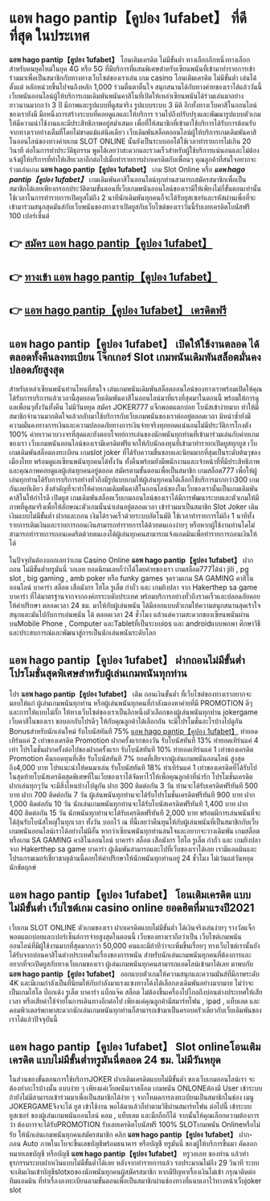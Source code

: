# แอพ hago pantip【คูปอง 1ufabet】  ที่ดีที่สุด ในประเทศ

**แอพ hago pantip【คูปอง 1ufabet】** โอนเติมเครดิต ไม่มีขั้นต่ำ  ทางเลือกอีกหนึ่งทางเลือกสำหรับคนยุคใหม่ในยุค 4G หรือ 5G ที่มีบริการที่แสนพิเศษสำหรับเซียนพนันที่เข้ามาทำรายการเข้าร่วมมาเพื่อเป็นสมาชิกกับทางทางเว็บไซต์ของเราเล่น เกม casino  โอนเติมเครดิต ไม่มีขั้นต่ำ เล่นได้ตั้งแต่ หลักหน่วยขึ้นไปจนถึงหลัก 1,000 ร่วมตื่นตาตื่นใจ สนุกสนานได้กับทางค่ายของเราได้แล้ววันนี้เว็บพนันออนไลน์ผู้ให้บริการเกมเดิมพันพนันคาสิโนที่เปิดให้เหล่าเซียนพนันได้ร่วมเล่นมาอย่างยาวนานมากกว่า 3 ปี มีภาพและรูปแบบที่ดูสมจริง รูปแบบระบบ 3 มิติ
อีกทั้งทางเว็บคาสิโนออนไลน์ของเรายังมี มือหนึ่งการสร้างระบบที่คอยดูแลและให้บริการ  รวมไปถึงปรับปรุงและพัฒนารูปแบบตัวเกมให้มีความน่าใช้งานและมีประสิทธิภาพอยู่สม่ำเสมอ เพื่อที่ให้สมาชิกที่เข้ามาใช้บริการได้รับการต้อนรับจากทางเราอย่างเต็มที่โดยไม่ขาดแม้แต่นิดเดียว เว็บเดิมพันสล็อตออนไลน์ผู้ให้บริการเกมเดิมพันคาสิโนออนไลน์ของทางค่ายเกม SLOT ONLINE นั้นยังเป็นระบบออโต้ใช้เวลาทำรายการไม่เกิน 20 วินาที ต่อในการทำประวัติธุกรรม พูดได้เลยว่าสะดวกและรวดเร็วสำหรับผู้ใช้บริการแน่นอนและไม่ต้องแจ้งผู้ให้บริการที่ทำให้เสียเวลาอีกต่อไปเมื่อทำรายการฝากเครดิตกับเพื่อนๆ
คุณลูกค้าที่สนใจอยากจะร่วมเล่นเกม **แอพ hago pantip【คูปอง 1ufabet】** เกม Slot Online หรือ ***แอพ hago pantip【คูปอง 1ufabet】*** เกมเดิมพันคาสิโนออนไลน์ทุกท่านสามารถสมัครสมาชิกเพื่อเป็นสมาชิกได้เลยเพียงกรอกประวัติตามขั้นตอนที่เว็บเกมพนันออนไลน์ของเรามีให้เพียงไม่กี่ขั้นตอนเท่านั้น ใช้เวลาในการทำรายการเปิดยูสไม่ถึง 2 นาทีนักเดิมพันทุกคนก็จะได้รับยูสเซอร์และรหัสผ่านเพื่อที่จะเข้ามาร่วมสนุกสุดมันส์กับเว็บพนันของทางเราเปิดยูสกับเว็บไซต์ของเราวันนี้รับเลยเครดิตโบนัสฟรี 100 เปอร์เซ็นต์ 

## 👉 [สมัคร แอพ hago pantip【คูปอง 1ufabet】](https://archa888.com/)
## 👉 [ทางเข้า แอพ hago pantip【คูปอง 1ufabet】](https://archa888.com/)
## 👉 [แอพ hago pantip【คูปอง 1ufabet】 เครดิตฟรี](https://archa888.com/)

## แอพ hago pantip【คูปอง 1ufabet】 เปิดให้ใช้งานตลอด ได้ตลอดทั้งคืนลงทะเบียน โจ๊กเกอร์ Slot เกมพนันเดิมพันสล็อตมั่นคงปลอดภัยสูงสุด

สำหรับเหล่าเซียนพนันท่านไหนที่สนใจ เล่นเกมพนันเดิมพันสล็อตออนไลน์ของทางเราพร้อมเปิดให้คุณได้รับการบริการแล้วเวลานี้สุดยอดเว็บเดิมพันคาสิโนออนไลน์มาที่แรงที่สุดมาในตอนนี้ พร้อมให้การดูแลเพื่อนๆทั้งวันทั้งคืน ไม่มีวันหยุด สมัคร JOKER777 แจ็กพอตแตกบ่อย โบนัสเข้าง่ายมาก ทำให้มีสมาชิกจำนวนมากติดใจแล้วกลับมาใช้บริการกับเว็บเกมพนันของเราต่ออยู่ตลอดเวลา มิหนำซ้ำยังมีความมั่นคงทางการเงินและความปลอดภัยทางการเงินจ่ายจริงทุกยอดแน่นอนไม่มีประวัติการโกงตัง 100% ค่ายเราควบวงจรที่สุดและยังตอบโจทย์การเล่นของนักพนันทุกท่านที่เข้ามาร่วมเล่นกับค่ายเกมของเรา
เว็บเกมพนันออนไลน์ของเรามีเครดิตฟรีแจกให้กับนักลงทุนที่เข้ามาทำรายกเปิดยูสทุกยูส เว็บเกมเดิมพันสล็อตลงทะเบียน เกมslot joker ที่ได้รับความชื่นชอบและนิยมมากที่สุดเป็นระดับต้นๆของเมืองไทย พร้อมดูแลเซียนพนันทุกคนได้ทั้งวัน ทั้งคืนพร้อมยังมีพนักงานและเจ้าหน้าที่ที่มีประสิทธิภาพและคุณภาพคอยดูแลผู้เล่นทุกคนอยู่ตลอด สมัครตามขั้นตอนเพื่อเป็นสมาชิก เกมสล็อต777 เพื่อให้ผู้เล่นทุกท่านได้รับการบริการอย่างทั่วถึงมีรูปแบบเกมให้ผู้เล่นทุกคนได้เลือกใช้บริการมากกว่า300 เกมกันเลยทีเดียว
สิ่งสำคัญที่จะทำให้ค่ายเกมเดิมพันคาสิโนออนไลน์ของในเว็บของเรานั้นเป็นเกมเดิมพันคาสิโนให้กำไรดี เปิดยูส  เกมเดิมพันสล็อตเว็บเกมออนไลน์ของเราได้มีการพัฒนาระบบและตัวเกมให้มีภาพที่ดูสมจริงเพื่อให้ลักษณะตัวเกมนั้นน่าเล่นอยู่ตลอดเวลา เข้าร่วมมาเป็นสมาชิก Slot Joker เติมเงินแบบไม่มีขั้นต่ำ ฝากและถอน เงินได้รวดเร็วด้วยระบบอัตโนมัติ ใช้เวลาทำรายการไม่ถึง 1 นาทีทั้งรายการเติมเงินและรายการถอนเงินสามารถทำรายการได้ด้วยตนเองง่ายๆ หรือหากผู้ใช้งานท่านใดไม่สามารถทำรายการถอนเคดริตด้วยตนเองได้ผู้เล่นทุกคนสามารถแจ้งแอดมินเพื่อทำรายการถอนเงินให้ได้

ในปัจจุบันต้องบอกเลยว่าเกม  Casino Online **แอพ hago pantip【คูปอง 1ufabet】** ฝากถอน ไม่มีขั้นต่ำทรูมันนี่ วอเลท ยอดนิยมเลยก็ว่าได้โดยค่ายของเรา เกมสล็อต777ได้นำ  jili , pg slot , big gaming , amb poker หรือ funky games จุดรวมเกม SA GAMING คาสิโนออนไลน์ บาคาร่า สล็อต เสือมังกร ไฮโล รูเล็ต กำถั่ว และ เกมยิงปลา จาก Hakerthep sa game บาคาร่า ที่ได้มาตรฐานจากจากองค์กรระบดับประเทศ พร้อมบริการอย่างทั่วถึงรวดเร็วและปลอดภัยคอยให้คำปรึกษา ตลอดเวลา 24 ชม. มาให้กับผู้เล่นพนัน ได้มีออกแบบตัวเกมให้ความสนุกสนานสุดเร้าใจสนุกและมันไปกับการเล่นพนัน ได้ ตลอดเวลา 24 ชั่วโมง แล้วแต่ความสะดวกของเซียนพนันผ่านบนMobile Phone , Computer และTabletที่เป็นระบบios และ androidแบบพกพา ศึกษาวิธีและประสบการณ์และพัฒนาสู่การเป็นนักเล่นพนันระดับโลก

## แอพ hago pantip【คูปอง 1ufabet】 ฝากถอนไม่มีขั้นต่ำ โปรโมชั่นสุดพิเศษสำหรับผู้เล่นเกมพนันทุกท่าน

โปร **แอพ hago pantip【คูปอง 1ufabet】** เติม ถอนเงินขั้นต่ำ ที่เว็บไซต์ของทางเราอยากจะมอบให้แก่  ผู้เล่นเกมพนันทุกท่าน หรือผู้เล่นพนันทุกคนที่กำลังมองหาค่ายที่มี  PROMOTION ดีๆ และการให้แบบไม่กั๊ก ให้ทางเว็บไซต์ของเราเป็นอีกหนึ่งตัวเลือกของผู้เล่นพนันทุกท่าน jokergame เว็บคาสิโนของเรา ขอบอกกับโปรดีๆ ให้กับคุณลูกค้าได้เลือกกัน จะมีโปรโมชั่นอะไรบ้างไปดูกัน
Bonusสำหรับนักเล่นใหม่ รับโบนัสทันที 75% [แอพ hago pantip【คูปอง 1ufabet】](https://archa888.com/) ทำยอดเทิร์นแค่ 2 เท่าของเครดิต
 Promotion ฝากครั้งแรกของวัน รับโบนัสทันที 13% ทำยอดเทิร์นแค่ 4 เท่า
โปรโมชั่นฝากครั้งต่อไปของฝากครั้งแรก รับโบนัสทันที 10% ทำยอดเทิร์นแค่ 1 เท่าของเครดิต
 Promotion คืนยอดทุนที่เสีย รับโบนัสทันที 7% ยอดที่เสียจากผู้เล่นเกมพนันออนไลน์ สูงสุดถึง4,000 บาท
โปรแนะนำให้คนมาเล่น รับโบนัสทันที 18% ทำเทิร์นแค่ 1 เท่าของเครดิตที่ได้รับไป
ในสุดท้ายโบนัสเครดิตสุดพิเศษที่ในเว็บของเราได้จัดหาไว้ให้เพื่อคุณลูกค้าที่น่ารัก โปรโมชั่นเครดิตฝากเล่นทุกๆวัน จะมีสิ่งไหนบ้างไปดูกัน
ฝาก 300 ติดต่อกัน 3 วัน ท่านจะได้รับเครดิตฟรีทันที 500 บาท
ฝาก 700 ติดต่อกัน 7 วัน ผู้เล่นพนันทุกท่านจะได้รับโปรโมชั่นเครดิตฟรีทันที 900 บาท
ฝาก 1,000 ติดต่อกัน 10 วัน นักเล่นเกมพนันทุกท่านจะได้รับโบนัสเครดิตฟรีทันที 1,400 บาท
ฝาก 400 ติดต่อกัน 15 วัน นักพนันทุกท่านจะได้รับเครดิตฟรีทันที 2,000 บาท
พร้อมมีการเล่นพนันที่จะได้ลุ้นรับโบนัสใหญ่ในทุกเวลา ทั้งวัน บอกไว้ ณ ที่นี้เลยว่าคืนทุนให้กับผู้เล่นพนันที่เป็นสมาชิกกับเว็บเกมพนันออนไลน์เราได้อย่างไม่มีอั้น หากว่าเซียนพนันทุกท่านสนใจและอยากจะวางเดิมพัน เกมสล็อต หรือเกม SA GAMING คาสิโนออนไลน์ บาคาร่า สล็อต เสือมังกร ไฮโล รูเล็ต กำถั่ว และ เกมยิงปลา จาก Hakerthep sa game บาคาร่า ผู้เดิมพันสามารถแตะไปที่เว็บของเราได้เลย เรามีแอดมินและโปรแกรมเมอร์เชี่ยวชาญด้านนี้คอยให้คำปรึกษาให้นักพนันทุกท่านอยู่ 24 ชั่วโมง ไม่เว้นแต่วันหยุดนักขัตฤกษ์

## แอพ hago pantip【คูปอง 1ufabet】 โอนเติมเครดิต แบบไม่มีขั้นต่ำ  เว็บไซต์เกม casino online ยอดฮิตที่มาแรงปี2021

เว็บเกม SLOT ONLINE ตัวเกมของเรา ฝากเครดิตแบบไม่มีขั้นต่ำ ได้เงินจริงเล่นง่ายๆ รางวัลแจ็กพอตแตกบ่อยและเปอร์เซ็นต์การจ่ายสูงสุดในตอนนี้ เว็บของทางเราถือว่าเป็น เว็บไซต์เกมพนันออนไลน์ที่มีผู้ใช้งานมากที่สุดมากกว่า 50,000 คนและมีถ้าทีว่าจะเพิ่มขึ้นเรื่อยๆ ทางเว็บไซต์เรานั้นยังได้รับจากบ่อนคาสิโนต่างประเทศในเรื่องของการพนัน สำหรับนักเล่นเกมพนันทุกคนที่ต้องการและอยากที่จะเปิดยูสกับทางเว็บเกมของเรา ผู้เล่นเกมพนันทุกคนสามารถแอดไลน์เข้ามาได้เลย
	มาพบกับ **แอพ hago pantip【คูปอง 1ufabet】** ออกแบบตัวเกมให้ความสนุกและความมันส์ที่มีภาพระดับ 4K และมีเกมกำลังเป็นที่นิยมให้กับกำลังมาแรงแซงทางโค้งได้เลือกลงเดิมพันอย่างมากมาย  ไม่ว่าจะเป็นเกมไฮโล ป๊อกเด้ง รูเล็ต บาคาร่า แบ็กแจ๊ค สล็อต ไม่ต้องขึ้นเครื่องไปไกลถึงบ่อนต่างประเทศให้เสียเวลา หรือเสียค่าใช้จ่ายในการเดินทางอีกต่อไป เพียงแค่คุณลูกค้ามีสมาร์ทโฟน , ipad , แท็บเลต และคอมพิวเตอร์พกพาสะดวกนักเล่นเกมพนันทุกท่านก็สามารถเข้ามาเป็นครอบครัวเดียวกับเว็บเดิมพันของเราได้แล้วปัจจุบันนี้

## แอพ hago pantip【คูปอง 1ufabet】 Slot onlineโอนเติมเครดิต แบบไม่มีขั้นต่ำทรูมันนี่ตลอด 24 ชม. ไม่มีวันหยุด

ในส่วนของขั้นตอนการใช้บริการJOKER ฝากเติมเครดิตแบบไม่มีขั้นต่ำ ของเว็บเกมออนไลน์เรา จะต้องทำอะไรบ้างนั้น แบบง่าย ๆ เพียงแค่เว็บพนันเราสล็อต เกมพนัน ONLONEต้องมี User เข้าระบบ ถ้ายังไม่มีสามารถเข้าร่วมมาเพื่อเป็นสมาชิกได้ง่าย ๆ จากโหมดการลงทะเบียนเป็นสมาชิกในช่อง เมนู JOKERGAMEจึงจะได้ ยูส เข้าใช้งาน พอได้มาแล้วก็ทำตามวิธีผ่านสมาร์ทโฟน ต่อไปนี้
เข้าระบบ ยูสเซอร์  ของผู้เล่นเกมพนันออนไลน์ คอม , แท็บเลต และมือถือก็ได้
จากนั้นให้คุณเลือกความต้องการว่า ต้องการจะได้รับPROMOTION รับเลยเครดิตโบนัสฟรี 100% SLOTเกมพนัน Onlineหรือไม่รับ
ให้นักเล่นเกมพนันทุกคนสมัครสมาชิก คลิก **แอพ hago pantip【คูปอง 1ufabet】** ฝาก-ถอน Auto ภาพในเว็บจะขึ้นเลขบัญชีพร้อมธนาคาร หรือบัญชี ทรูมันนี่ ของผู้ให้บริการขึ้นมา
คัดลอกหมายเลขบัญชี หรือบัญชี **แอพ hago pantip【คูปอง 1ufabet】** ทรูวอเลท ของท่าน แล้วทำธุรกรรมระบบฝากเงินแบบไม่มีขั้นต่ำได้เลย
หลังจากทำรายการแล้ว รอประมาณไม่ถึง 29 วินาที ระบบจะเติมเงินเข้าบัญชีslotxoของนักพนันทุกคนผู้สมัครสมาชิก
หากมีปัญหาเรื่องเงินไม่เข้า กรุณาติดต่อทีมแอดมิน ที่ทำเรื่องลงทะเบียนตามขั้นตอนเพื่อเป็นสมาชิกผ่านช่องทางที่แนบเอาไว้ทางหน้าเว็บjoker slot


